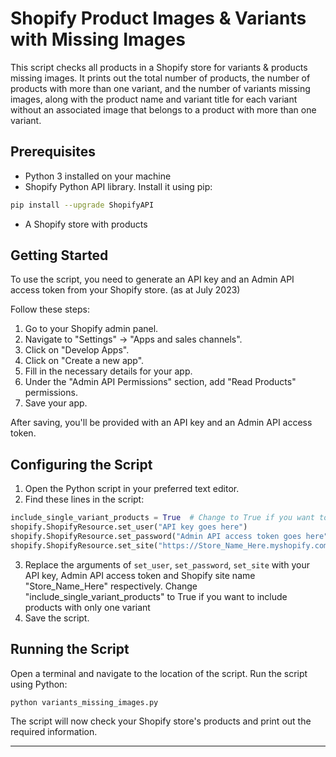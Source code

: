 # Shopify Product Images & Variants with Missing Images

This script checks all products in a Shopify store for variants & products missing images. It prints out the total number of products, the number of products with more than one variant, and the number of variants missing images, along with the product name and variant title for each variant without an associated image that belongs to a product with more than one variant.

## Prerequisites

- Python 3 installed on your machine
- Shopify Python API library. Install it using pip:

```bash
pip install --upgrade ShopifyAPI
```

- A Shopify store with products

## Getting Started

To use the script, you need to generate an API key and an Admin API access token from your Shopify store. (as at July 2023)

Follow these steps:

1. Go to your Shopify admin panel.
2. Navigate to "Settings" -> "Apps and sales channels".
3. Click on "Develop Apps".
4. Click on "Create a new app".
5. Fill in the necessary details for your app.
6. Under the "Admin API Permissions" section, add "Read Products" permissions.
7. Save your app.

After saving, you'll be provided with an API key and an Admin API access token.

## Configuring the Script

1. Open the Python script in your preferred text editor.
2. Find these lines in the script:

```python
include_single_variant_products = True  # Change to True if you want to include products with only one variant
shopify.ShopifyResource.set_user("API key goes here")
shopify.ShopifyResource.set_password("Admin API access token goes here")
shopify.ShopifyResource.set_site("https://Store_Name_Here.myshopify.com/admin/api/2021-10")
```

3. Replace the arguments of `set_user`, `set_password`, `set_site` with your API key, Admin API access token and Shopify site name "Store_Name_Here" respectively. Change "include_single_variant_products" to True if you want to include products with only one variant
4. Save the script.

## Running the Script

Open a terminal and navigate to the location of the script. Run the script using Python:

```bash
python variants_missing_images.py
```

The script will now check your Shopify store's products and print out the required information.

---
